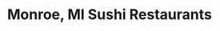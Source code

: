 ---
layout: city
title: Monroe, MI Sushi Restaurants
permalink: /michigan/monroe/
stateAbbr: MI
stateName: Michigan
cityName: Monroe
---